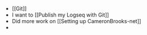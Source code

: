 - [[Git]]
- I want to [[Publish my Logseq with Git]]
- Did more work on [[Setting up CameronBrooks-net]]
-

